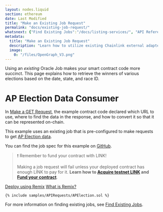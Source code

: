 ```yaml
---
layout: nodes.liquid
section: ethereum
date: Last Modified
title: "Make an Existing Job Request"
permalink: "docs/existing-job-request/"
whatsnext: {"Find Existing Jobs":"/docs/listing-services/", "API Reference":"/docs/chainlink-framework/", "Contract Addresses":"/docs/decentralized-oracles-ethereum-mainnet/"}
metadata:
  title: "Make an Existing Job Request"
  description: "Learn how to utilize existing Chainlink external adapters to make calls to APIs from smart contracts."
  image:
    0: "/files/OpenGraph_V3.png"
---
```

Using an *existing* Oracle Job makes your smart contract code more succinct. This page explains how to retrieve the winners of various elections based on the date, state, and race ID.

# AP Election Data Consumer

In [Make a GET Request](../make-a-http-get-request/), the example contract code declared which URL to use, where to find the data in the response, and how to convert it so that it can be represented on-chain.

This example uses an existing job that is pre-configured to make requests to get [AP Election data](https://developer.ap.org/ap-elections-api/).

You can find the job spec for this example on [GitHub](https://github.com/smartcontractkit/documentation/tree/main/_includes/samples/APIRequests/ap-election-job.toml).


>❗️ Remember to fund your contract with LINK!
>
> Making a job request will fail unless your deployed contract has enough LINK to pay for it. **Learn how to [Acquire testnet LINK](../acquire-link/) and [Fund your contract](../fund-your-contract/)**.

<div class="remix-callout">
    <a href="https://remix.ethereum.org/#url=https://docs.chain.link/samples/APIRequests/APElection.sol" target="_blank" >Deploy using Remix</a>
    <a href="/docs/conceptual-overview/#what-is-remix" >What is Remix?</a>
</div>

```solidity
{% include samples/APIRequests/APElection.sol %}
```

For more information on finding existing jobs, see [Find Existing Jobs](../listing-services/).
